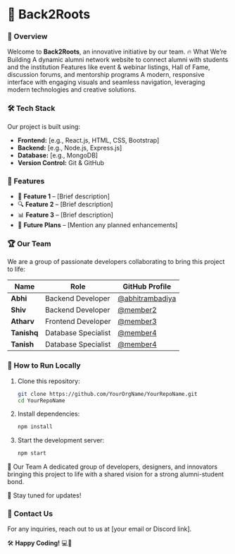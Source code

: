 # 📌 Back2Roots

### 🌟 Overview
Welcome to **Back2Roots**, an innovative initiative by our team.
🔥 What We’re Building
A dynamic alumni network website to connect alumni with students and the institution
Features like event & webinar listings, Hall of Fame, discussion forums, and mentorship programs
A modern, responsive interface with engaging visuals and seamless navigation, leveraging modern technologies and creative solutions.

### 🛠 Tech Stack
Our project is built using:
- **Frontend:** [e.g., React.js, HTML, CSS, Bootstrap]
- **Backend:** [e.g., Node.js, Express.js]
- **Database:** [e.g., MongoDB]
- **Version Control:** Git & GitHub

### 🎯 Features
- 🚀 **Feature 1** – [Brief description]
- 🔍 **Feature 2** – [Brief description]
- 📊 **Feature 3** – [Brief description]
- 📡 **Future Plans** – [Mention any planned enhancements]

### 🏆 Our Team
We are a group of passionate developers collaborating to bring this project to life:

|     Name     |        Role          |                    GitHub Profile                    |
|--------------|----------------------|------------------------------------------------------|
| **Abhi**     | Backend Developer    | [@abhitrambadiya](https://github.com/abhitrambadiya) |
| **Shiv**     | Backend Developer    | [@member2](https://github.com/member2) |
| **Atharv**   | Frontend Developer   | [@member3](https://github.com/member3) |
| **Tanishq**  | Database Specialist  | [@member4](https://github.com/member4) |
| **Tanish**   | Database Specialist  | [@member4](https://github.com/member4) |

### 🚀 How to Run Locally
1. Clone this repository:
   ```sh
   git clone https://github.com/YourOrgName/YourRepoName.git
   cd YourRepoName
   ```
2. Install dependencies:
   ```sh
   npm install
   ```
3. Start the development server:
   ```sh
   npm start
   ```

👥 Our Team
A dedicated group of developers, designers, and innovators bringing this project to life with a shared vision for a strong alumni-student bond.

🔗 Stay tuned for updates!

### 📧 Contact Us
For any inquiries, reach out to us at [your email or Discord link].

🛠 **Happy Coding!** 💻🚀

